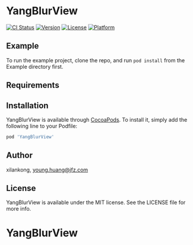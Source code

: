 # YangBlurView

[![CI Status](https://img.shields.io/travis/xilankong/YangBlurView.svg?style=flat)](https://travis-ci.org/xilankong/YangBlurView)
[![Version](https://img.shields.io/cocoapods/v/YangBlurView.svg?style=flat)](https://cocoapods.org/pods/YangBlurView)
[![License](https://img.shields.io/cocoapods/l/YangBlurView.svg?style=flat)](https://cocoapods.org/pods/YangBlurView)
[![Platform](https://img.shields.io/cocoapods/p/YangBlurView.svg?style=flat)](https://cocoapods.org/pods/YangBlurView)

## Example

To run the example project, clone the repo, and run `pod install` from the Example directory first.

## Requirements

## Installation

YangBlurView is available through [CocoaPods](https://cocoapods.org). To install
it, simply add the following line to your Podfile:

```ruby
pod 'YangBlurView'
```

## Author

xilankong, young.huang@jfz.com

## License

YangBlurView is available under the MIT license. See the LICENSE file for more info.
# YangBlurView
